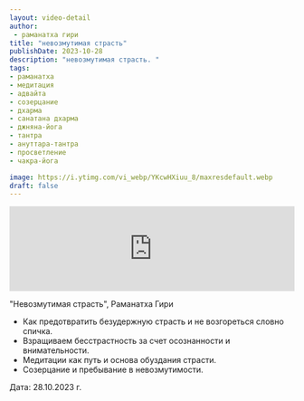 ```yaml
---
layout: video-detail
author:
 - раманатха гири
title: "невозмутимая страсть"
publishDate: 2023-10-28
description: "невозмутимая страсть. "
tags: 
- раманатха
- медитация
- адвайта
- созерцание
- дхарма
- санатана дхарма
- джняна-йога
- тантра
- ануттара-тантра
- просветление
- чакра-йога

image: https://i.ytimg.com/vi_webp/YKcwHXiuu_8/maxresdefault.webp
draft: false
---
```


<iframe width="100%" src="https://www.youtube.com/embed/YKcwHXiuu_8" frameborder="0" allowfullscreen=""></iframe> 

 "Невозмутимая страсть", Раманатха Гири

* Как предотвратить безудержную страсть и не возгореться словно спичка.
* Взращиваем бесстрастность за счет осознанности и внимательности.
* Медитации как путь и основа обуздания страсти.
* Созерцание и пребывание в невозмутимости.

  
 Дата: 28.10.2023 г.

  

 
